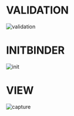 # VALIDATION
![validation](https://user-images.githubusercontent.com/26745548/38213341-a723ec54-36e2-11e8-96d0-f5b4b109c706.JPG)
# INITBINDER
![init](https://user-images.githubusercontent.com/26745548/38213339-a5d5c70a-36e2-11e8-8f9f-62e835492fd4.JPG)

# VIEW
![capture](https://user-images.githubusercontent.com/26745548/38213342-a75d95ee-36e2-11e8-8b95-3393b5f63137.JPG)
